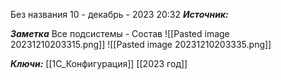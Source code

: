 
Без названия
 10 - декабрь - 2023  20:32 
***Источник:*** 

***Заметка*** 
Все подсистемы - Состав
![[Pasted image 20231210203315.png]]
![[Pasted image 20231210203335.png]]

***Ключи:*** [[1С_Конфигурация]] [[2023 год]]